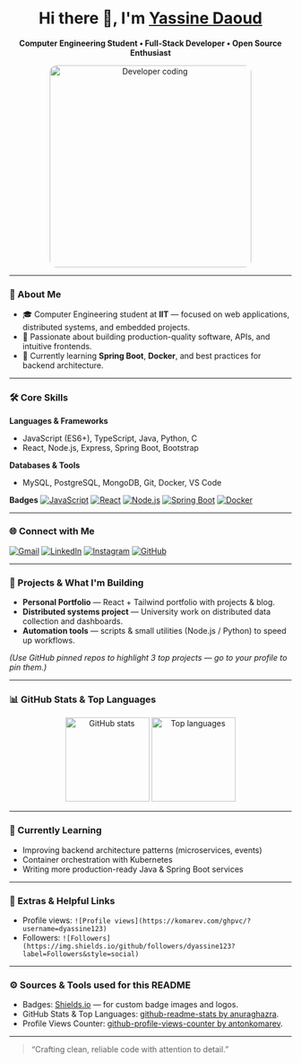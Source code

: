 <!--
  Professional GitHub Profile README
  - Replace placeholders (NAME, EMAIL, LINKS, USERNAME) with your info
  - Image used here is a generic "person coding" illustration — replace if you want
-->

<!-- Top banner / name -->
<h1 align="center">Hi there 👋, I'm <u>Yassine Daoud</u></h1>
<p align="center">
  <strong>Computer Engineering Student • Full-Stack Developer • Open Source Enthusiast</strong>
</p>

<p align="center">
  <!-- Replace image URL below with your own hosted image if you prefer -->
  <img src="https://images.unsplash.com/photo-1526378721689-3f3f38d2b6b7?q=80&w=800&auto=format&fit=crop&ixlib=rb-4.0.3&s=9f312b3b0b0ea3d2a3f1c0e2dc8d3b1a" alt="Developer coding" width="360" style="border-radius:12px;">
</p>

---

### 🔎 About Me
- 🎓 Computer Engineering student at **IIT** — focused on web applications, distributed systems, and embedded projects.  
- 💼 Passionate about building production-quality software, APIs, and intuitive frontends.  
- 🌱 Currently learning **Spring Boot**, **Docker**, and best practices for backend architecture.

---

### 🛠️ Core Skills

**Languages & Frameworks**
- JavaScript (ES6+), TypeScript, Java, Python, C  
- React, Node.js, Express, Spring Boot, Bootstrap

**Databases & Tools**
- MySQL, PostgreSQL, MongoDB, Git, Docker, VS Code

**Badges**
[![JavaScript](https://img.shields.io/badge/JavaScript-F7DF1E?logo=javascript&logoColor=black&style=for-the-badge)](https://developer.mozilla.org/en-US/docs/Web/JavaScript)
[![React](https://img.shields.io/badge/React-61DAFB?logo=react&logoColor=black&style=for-the-badge)](https://reactjs.org)
[![Node.js](https://img.shields.io/badge/Node.js-43853D?logo=node.js&logoColor=white&style=for-the-badge)](https://nodejs.org)
[![Spring Boot](https://img.shields.io/badge/Spring%20Boot-6DB33F?logo=springboot&logoColor=white&style=for-the-badge)](https://spring.io/projects/spring-boot)
[![Docker](https://img.shields.io/badge/Docker-2496ED?logo=docker&logoColor=white&style=for-the-badge)](https://www.docker.com)

---

### 🌐 Connect with Me
<p>
  <a href="mailto:your-email@example.com"><img src="https://img.shields.io/badge/Gmail-D14836?logo=gmail&logoColor=white&style=for-the-badge" alt="Gmail"/></a>
  <a href="https://www.linkedin.com/in/yassine-daoud-290203229"><img src="https://img.shields.io/badge/LinkedIn-0A66C2?logo=linkedin&logoColor=white&style=for-the-badge" alt="LinkedIn"/></a>
  <a href="https://www.instagram.com/megapyke"><img src="https://img.shields.io/badge/Instagram-E4405F?logo=instagram&logoColor=white&style=for-the-badge" alt="Instagram"/></a>
  <a href="https://github.com/dyassine123"><img src="https://img.shields.io/badge/GitHub-181717?logo=github&logoColor=white&style=for-the-badge" alt="GitHub"/></a>
</p>

---

### 📌 Projects & What I'm Building
- **Personal Portfolio** — React + Tailwind portfolio with projects & blog.  
- **Distributed systems project** — University work on distributed data collection and dashboards.  
- **Automation tools** — scripts & small utilities (Node.js / Python) to speed up workflows.

*(Use GitHub pinned repos to highlight 3 top projects — go to your profile to pin them.)*

---

### 📊 GitHub Stats & Top Languages
<!-- GitHub Readme Stats - replace username=dyassine123 with your username -->
<p align="center">
  <img height="150" src="https://github-readme-stats.vercel.app/api?username=dyassine123&show_icons=true&theme=tokyonight" alt="GitHub stats" />
  <img height="150" src="https://github-readme-stats.vercel.app/api/top-langs?username=dyassine123&layout=compact&theme=tokyonight" alt="Top languages" />
</p>

---

### 🔭 Currently Learning
- Improving backend architecture patterns (microservices, events)  
- Container orchestration with Kubernetes  
- Writing more production-ready Java & Spring Boot services

---

### 🏅 Extras & Helpful Links
- Profile views: `![Profile views](https://komarev.com/ghpvc/?username=dyassine123)`  
- Followers: `![Followers](https://img.shields.io/github/followers/dyassine123?label=Followers&style=social)`

---

### ⚙️ Sources & Tools used for this README
- Badges: [Shields.io](https://shields.io/) — for custom badge images and logos.  
- GitHub Stats & Top Languages: [github-readme-stats by anuraghazra](https://github.com/anuraghazra/github-readme-stats).  
- Profile Views Counter: [github-profile-views-counter by antonkomarev](https://github.com/antonkomarev/github-profile-views-counter).

---

> “Crafting clean, reliable code with attention to detail.”  
